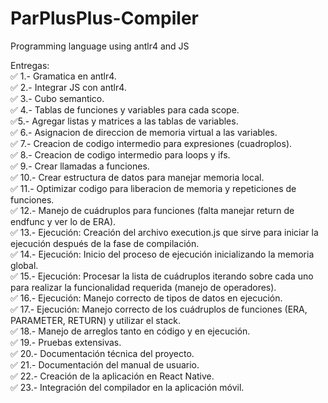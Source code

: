# ParPlusPlus-Compiler
Programming language using antlr4 and JS

Entregas: <br />
:white_check_mark: 1.- Gramatica en antlr4. <br />
:white_check_mark: 2.- Integrar JS con antlr4. <br />
:white_check_mark: 3.- Cubo semantico. <br />
:white_check_mark: 4.- Tablas de funciones y variables para cada scope. <br />
:white_check_mark:5.- Agregar listas y matrices a las tablas de variables. <br />
:white_check_mark: 6.- Asignacion de direccion de memoria virtual a las variables. <br />
:white_check_mark: 7.- Creacion de codigo intermedio para expresiones (cuadroplos). <br />
:white_check_mark: 8.- Creacion de codigo intermedio para loops y ifs. <br />
:white_check_mark: 9.- Crear llamadas a funciones. <br />
:white_check_mark: 10.- Crear estructura de datos para manejar memoria local. <br />
:white_check_mark: 11.- Optimizar codigo para liberacion de memoria y repeticiones de funciones. <br />
:white_check_mark: 12.- Manejo de cuádruplos para funciones (falta manejar return de endfunc y ver lo de ERA). <br />
:white_check_mark: 13.- Ejecución: Creación del archivo execution.js que sirve para iniciar la ejecución después de la fase de compilación. <br />
:white_check_mark: 14.- Ejecución: Inicio del proceso de ejecución inicializando la memoria global.  <br />
:white_check_mark: 15.- Ejecución: Procesar la lista de cuádruplos iterando sobre cada uno para realizar la funcionalidad requerida (manejo de operadores). <br />
:white_check_mark: 16.- Ejecución: Manejo correcto de tipos de datos en ejecución. <br />
:white_check_mark: 17.- Ejecución: Manejo correcto de los cuádruplos de funciones (ERA, PARAMETER, RETURN) y utilizar el stack. <br />
:white_check_mark: 18.- Manejo de arreglos tanto en código y en ejecución. <br />
:white_check_mark: 19.- Pruebas extensivas. <br />
:white_check_mark: 20.- Documentación técnica del proyecto. <br />
:white_check_mark: 21.- Documentación del manual de usuario. <br />
:white_check_mark: 22.- Creación de la aplicación en React Native. <br />
:white_check_mark: 23.- Integración del compilador en la aplicación móvil. <br />
